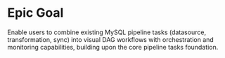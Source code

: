 # Epic Goal

Enable users to combine existing MySQL pipeline tasks (datasource, transformation, sync) into visual DAG workflows with orchestration and monitoring capabilities, building upon the core pipeline tasks foundation.
